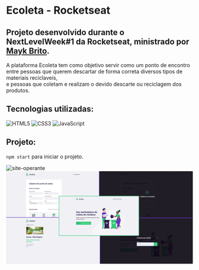 # Ecoleta - Rocketseat
## Projeto desenvolvido durante o NextLevelWeek#1 da Rocketseat, ministrado por <a href="https://github.com/maykbrito">Mayk Brito</a>.
A plataforma Ecoleta tem como objetivo servir como um ponto de encontro entre pessoas que querem descartar de forma correta diversos tipos de materiais reciclaveis,<br>
e pessoas que coletam e realizam o devido descarte ou reciclagem dos produtos. 

## Tecnologias utilizadas:

<img alt="HTML5" src="https://img.shields.io/badge/html5-%23E34F26.svg?&style=for-the-badge&logo=html5&logoColor=white"/>
<img alt="CSS3" src="https://img.shields.io/badge/css3-%231572B6.svg?&style=for-the-badge&logo=css3&logoColor=white"/>
<img alt="JavaScript" src="https://img.shields.io/badge/javascript-%23323330.svg?&style=for-the-badge&logo=javascript&logoColor=%23F7DF1E"/>

## Projeto: 

`npm start` para iniciar o projeto.

![site-operante](https://github.com/GuihLeme/Ecoleta/blob/master/ECOLETA.gif)
![site-operante](https://github.com/GuihLeme/Ecoleta/blob/master/ECOLETA.png)

